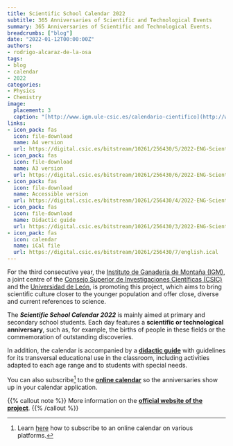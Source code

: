 ```yaml
---
title: Scientific School Calendar 2022
subtitle: 365 Anniversaries of Scientific and Technological Events
summary: 365 Anniversaries of Scientific and Technological Events.
breadcrumbs: ["blog"]
date: "2022-01-12T00:00:00Z"
authors:
- rodrigo-alcaraz-de-la-osa
tags:
- blog
- calendar
- 2022
categories:
- Physics
- Chemistry
image:
  placement: 3  
  caption: "[http://www.igm.ule-csic.es/calendario-cientifico](http://www.igm.ule-csic.es/calendario-cientifico)"
links:
- icon_pack: fas
  icon: file-download
  name: A4 version
  url: https://digital.csic.es/bitstream/10261/256430/5/2022-ENG-Scientific-school-calendar-A4-print.pdf
- icon_pack: fas
  icon: file-download
  name: A3 version
  url: https://digital.csic.es/bitstream/10261/256430/6/2022-ENG-Scientific-school-calendar-A3-print-booklet.pdf
- icon_pack: fas
  icon: file-download
  name: Accessible version
  url: https://digital.csic.es/bitstream/10261/256430/4/2022-ENG-Scientific-school-calendar-formato-accesible.docx
- icon_pack: fas
  icon: file-download
  name: Didactic guide
  url: https://digital.csic.es/bitstream/10261/256430/3/2022-ENG-Scientific-school-calendar-didactic-guide.pdf
- icon_pack: fas
  icon: calendar
  name: iCal file
  url: https://digital.csic.es/bitstream/10261/256430/7/english.ical
---
```


For the third consecutive year, the [Instituto de Ganadería de Montaña (IGM)](http://www.igm.ule-csic.es), a joint centre of the [Consejo Superior de Investigaciones Científicas (CSIC)](https://www.csic.es/en) and the [Universidad de León](https://www.unileon.es), is promoting this project, which aims to bring scientific culture closer to the younger population and offer close, diverse and current references to science.

The ***Scientific School Calendar 2022*** is mainly aimed at primary and secondary school students. Each day features a **scientific or technological anniversary**, such as, for example, the births of people in these fields or the commemoration of outstanding discoveries.

In addition, the calendar is accompanied by a [**didactic guide**](https://digital.csic.es/bitstream/10261/256430/3/2022-ENG-Scientific-school-calendar-didactic-guide.pdf) with guidelines for its transversal educational use in the classroom, including activities adapted to each age range and to students with special needs.

You can also subscribe[^1] to the [**online calendar**](https://digital.csic.es/bitstream/10261/256430/7/english.ical) so the anniversaries show up in your calendar application.

[^1]: Learn [here](https://schulichmeds.com/sites/default/files/Documents/Calendar%20Subscription%20Instructions.pdf) how to subscribe to an online calendar on various platforms.

{{% callout note %}}
More information on the [**official website of the project**](http://www.igm.ule-csic.es/calendario-cientifico).
{{% /callout %}}